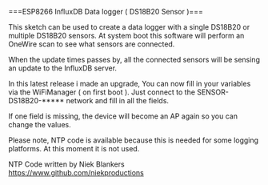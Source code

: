 ===ESP8266 InfluxDB Data logger ( DS18B20 Sensor )===

This sketch can be used to create a data logger with a single DS18B20 or multiple DS18B20 sensors. At system boot this software will perform an OneWire scan to see what sensors are connected.

When the update times passes by, all the connected sensors will be sensing an update to the InfluxDB server.

In this latest release i made an upgrade, You can now fill in your variables via the WiFiManager ( on first boot ). Just connect to the SENSOR-DS18B20-***** network and fill in all the fields.

If one field is missing, the device will become an AP again so you can change the values.

Please note, NTP code is available because this is needed for some logging platforms. At this moment it is not used.

NTP Code written by Niek Blankers https://www.github.com/niekproductions
